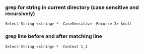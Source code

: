 ### grep for string in current directory (case sensitive and recursively)
```
Select-String <string> * -CaseSensitive -Recurse 2> $null
```

### grep line before and after matching line
```
Select-String <string> * -Context 1,1
```

